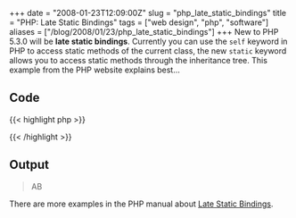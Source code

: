 +++
date = "2008-01-23T12:09:00Z"
slug = "php_late_static_bindings"
title = "PHP: Late Static Bindings"
tags = ["web design", "php", "software"]
aliases = ["/blog/2008/01/23/php_late_static_bindings"]
+++
New to PHP 5.3.0 will be **late static bindings**.  Currently you can use the `self` keyword in PHP to access static methods of the current class, the new `static` keyword allows you to access static methods through the inheritance tree.  This example from the PHP website explains best...

## Code

{{< highlight php >}}
<?php
class A {
    public static function who() {
        echo __CLASS__;
    }
    public static function test() {
        static::who(); // Here comes Late Static Bindings     
    }  
}  
class B extends A {      
    public static function who() {
         echo __CLASS__;
    }  
}   
A::test();
B::test();
?>
{{< /highlight >}}

## Output

> AB

There are more examples in the PHP manual about [Late Static Bindings](http://uk3.php.net/manual/en/language.oop5.late-static-bindings.php).
